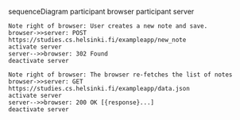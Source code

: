 sequenceDiagram
    participant browser
    participant server

    Note right of browser: User creates a new note and save.
    browser->>server: POST https://studies.cs.helsinki.fi/exampleapp/new_note
    activate server
    server-->>browser: 302 Found
    deactivate server

    Note right of browser: The browser re-fetches the list of notes
    browser->>server: GET https://studies.cs.helsinki.fi/exampleapp/data.json
    activate server
    server-->>browser: 200 OK [{response}...]
    deactivate server
